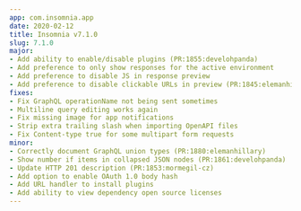 ```yaml
---
app: com.insomnia.app
date: 2020-02-12
title: Insomnia v7.1.0
slug: 7.1.0
major:
- Add ability to enable/disable plugins (PR:1855:develohpanda)
- Add preference to only show responses for the active environment
- Add preference to disable JS in response preview
- Add preference to disable clickable URLs in preview (PR:1845:elemanhillary)
fixes:
- Fix GraphQL operationName not being sent sometimes
- Multiline query editing works again
- Fix missing image for app notifications
- Strip extra trailing slash when importing OpenAPI files
- Fix Content-type true for some multipart form requests
minor:
- Correctly document GraphQL union types (PR:1880:elemanhillary)
- Show number if items in collapsed JSON nodes (PR:1861:develohpanda)
- Update HTTP 201 description (PR:1853:mormegil-cz)
- Add option to enable OAuth 1.0 body hash
- Add URL handler to install plugins
- Add ability to view dependency open source licenses
---
```

